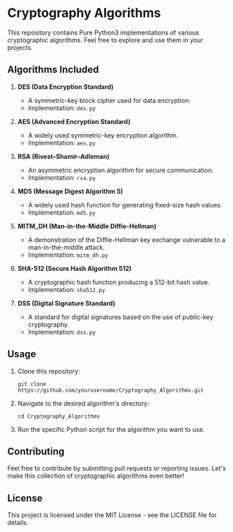 # Cryptography Algorithms

This repository contains Pure Python3 implementations of various cryptographic algorithms. Feel free to explore and use them in your projects.

## Algorithms Included

1. **DES (Data Encryption Standard)**
    - A symmetric-key block cipher used for data encryption.
    - Implementation: `des.py`

2. **AES (Advanced Encryption Standard)**
    - A widely used symmetric-key encryption algorithm.
    - Implementation: `aes.py`

3. **RSA (Rivest–Shamir–Adleman)**
    - An asymmetric encryption algorithm for secure communication.
    - Implementation: `rsa.py`

4. **MD5 (Message Digest Algorithm 5)**
    - A widely used hash function for generating fixed-size hash values.
    - Implementation: `md5.py`

5. **MITM_DH (Man-in-the-Middle Diffie-Hellman)**
    - A demonstration of the Diffie-Hellman key exchange vulnerable to a man-in-the-middle attack.
    - Implementation: `mitm_dh.py`

6. **SHA-512 (Secure Hash Algorithm 512)**
    - A cryptographic hash function producing a 512-bit hash value.
    - Implementation: `sha512.py`

7. **DSS (Digital Signature Standard)**
    - A standard for digital signatures based on the use of public-key cryptography.
    - Implementation: `dss.py`

## Usage

1. Clone this repository:
    ```
    git clone https://github.com/yourusername/Cryptography_Algorithms.git
    ```

2. Navigate to the desired algorithm's directory:
    ```
    cd Cryptography_Algorithms
    ```

3. Run the specific Python script for the algorithm you want to use.

## Contributing

Feel free to contribute by submitting pull requests or reporting issues. Let's make this collection of cryptographic algorithms even better!

## License

This project is licensed under the MIT License - see the LICENSE file for details.
